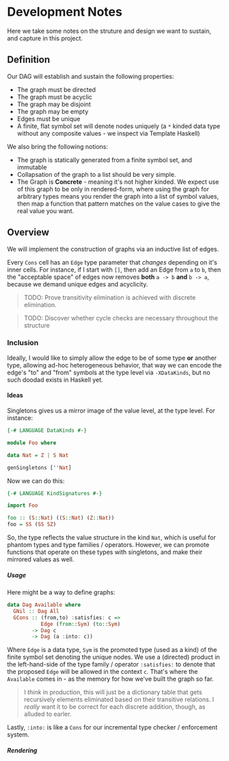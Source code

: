 Development Notes
=================

Here we take some notes on the struture and design we want to sustain, and
capture in this project.

## Definition

Our DAG will establish and sustain the following properties:

- The graph must be directed
- The graph must be acyclic
- The graph may be disjoint
- The graph may be empty
- Edges must be unique
- A finite, flat symbol set will denote nodes uniquely (a `*` kinded data type without any composite values - we inspect via Template Haskell)

We also bring the following notions:

- The graph is statically generated from a finite symbol set, and immutable
- Collapsation of the graph to a list should be very simple.
- The Graph is __Concrete__ - meaning it's not higher kinded. We expect use of this graph to be only in rendered-form, where using the graph for arbitrary types means you render the graph into a list of symbol values, then map a function that pattern matches on the value cases to give the real value you want.

## Overview

We will implement the construction of graphs via an inductive list of edges.

Every `Cons` cell has an `Edge` type parameter that _changes_ depending on it's inner
cells. For instance, if I start with `[]`, then add an Edge from `a` to `b`,
then the "acceptable space" of edges now removes __both__ `a -> b` __and__
`b -> a`, because we demand unique edges and acyclicity.

> TODO: Prove transitivity elimination is achieved with discrete elimination.

> TODO: Discover whether cycle checks are necessary throughout the structure

### Inclusion

Ideally, I would like to simply allow the edge to be of some type __or__ another type, allowing ad-hoc heterogeneous behavior, that way we can encode the edge's "to" and "from" symbols at the type level via `-XDataKinds`, but no such doodad exists in Haskell yet.

#### Ideas

Singletons gives us a mirror image of the value level, at the type level. For instance:

```haskell
{-# LANGUAGE DataKinds #-}

module Foo where

data Nat = Z | S Nat

genSingletons [''Nat]
```

Now we can do this:

```haskell
{-# LANGUAGE KindSignatures #-}

import Foo

foo :: (S::Nat) ((S::Nat) (Z::Nat))
foo = SS (SS SZ)
```

So, the type reflects the value structure in the kind `Nat`, which is useful for phantom types and type families / operators. However, we can promote functions that operate on these types with singletons, and make their mirrored values as well.

##### Usage

Here might be a way to define graphs:

```haskell
data Dag Available where
  GNil :: Dag All
  GCons :: (from,to) :satisfies: c =>
           Edge (from::Sym) (to::Sym)
        -> Dag c
        -> Dag (a :into: c))
```

Where `Edge` is a data type, `Sym` is the promoted type (used as a kind) of the finite symbol set denoting the unique nodes. We use a (directed) product in the left-hand-side of the type family / operator `:satisfies:` to denote that the proposed `Edge` will be allowed in the context `c`. That's where the `Available` comes in - as the memory for how we've built the graph so far.

> I _think_ in production, this will just be a dictionary table that gets recursively elements eliminated based on their transitive relations. I _really_ want it to be correct for each discrete addition, though, as alluded to earler.

Lastly, `:into:` is like a `Cons` for our incremental type checker / enforcement system.

##### Rendering
